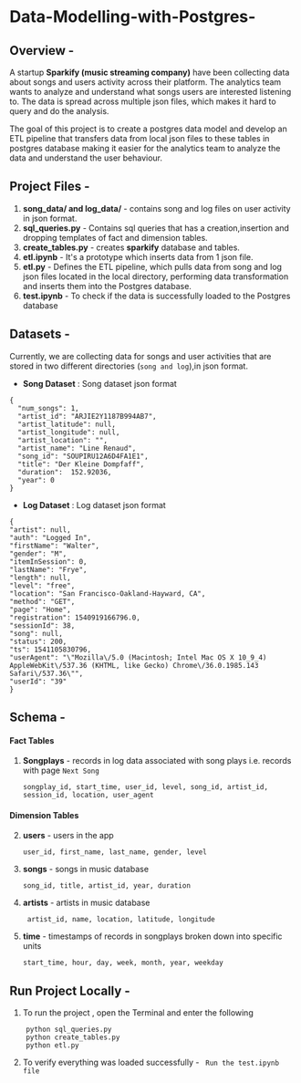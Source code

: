# Data-Modelling-with-Postgres-

## Overview -
  A startup **Sparkify (music streaming company)** have been collecting data about songs and users activity across their platform. The analytics team wants to analyze and understand what songs users are interested listening to. The data is spread across multiple json files, which makes it hard to query and do the analysis.

  The goal of this project is to create a postgres data model and develop an ETL pipeline that transfers data from local json files to these tables in postgres database making it easier for the analytics team to analyze the data and understand the user behaviour. 
  
  
  
## Project Files - 
  1. **song_data/ and log_data/** - contains song and log files on user activity in json format.
  2. **sql_queries.py** - Contains sql queries that has a creation,insertion and dropping templates of fact and dimension tables.
  3. **create_tables.py** - creates **sparkify** database and tables.
  4. **etl.ipynb** - It's a prototype which inserts data from 1 json file. 
  5. **etl.py** - Defines the ETL pipeline, which pulls data from song and log json files located in the local directory, performing data transformation and inserts them into the Postgres database.
  6. **test.ipynb** - To check if the data is successfully loaded to the Postgres database



## Datasets -
  Currently, we are collecting data for songs and user activities that are stored in two different directories (`song and log`),in json format.
  
  * **Song Dataset** : Song dataset json format
  ```
  {
    "num_songs": 1, 
    "artist_id": "ARJIE2Y1187B994AB7", 
    "artist_latitude": null, 
    "artist_longitude": null, 
    "artist_location": "", 
    "artist_name": "Line Renaud", 
    "song_id": "SOUPIRU12A6D4FA1E1", 
    "title": "Der Kleine Dompfaff", 
    "duration":  152.92036, 
    "year": 0
  }
  ```
  * **Log Dataset** : Log dataset json format
  ```
  {
  "artist": null, 
  "auth": "Logged In", 
  "firstName": "Walter", 
  "gender": "M", 
  "itemInSession": 0, 
  "lastName": "Frye", 
  "length": null, 
  "level": "free", 
  "location": "San Francisco-Oakland-Hayward, CA", 
  "method": "GET",
  "page": "Home", 
  "registration": 1540919166796.0, 
  "sessionId": 38,
  "song": null, 
  "status": 200, 
  "ts": 1541105830796, 
  "userAgent": "\"Mozilla\/5.0 (Macintosh; Intel Mac OS X 10_9_4) AppleWebKit\/537.36 (KHTML, like Gecko) Chrome\/36.0.1985.143 Safari\/537.36\"", 
  "userId": "39"
  }
  ```



## Schema - 
#### Fact Tables
1. **Songplays** - records in log data associated with song plays i.e. records with page `Next Song`
  
    ```songplay_id, start_time, user_id, level, song_id, artist_id, session_id, location, user_agent```

#### Dimension Tables
2. **users** - users in the app

    ```user_id, first_name, last_name, gender, level```
    
3. **songs** - songs in music database

    ```song_id, title, artist_id, year, duration```
    
4. **artists** - artists in music database

   ``` artist_id, name, location, latitude, longitude```
 
5. **time** - timestamps of records in songplays broken down into specific units

    ```start_time, hour, day, week, month, year, weekday```
    
 

## Run Project Locally -
1. To run the project , open the Terminal and enter the following
```
    python sql_queries.py
    python create_tables.py
    python etl.py
 ```
 2. To verify everything was loaded successfully  - ``` Run the test.ipynb file```

